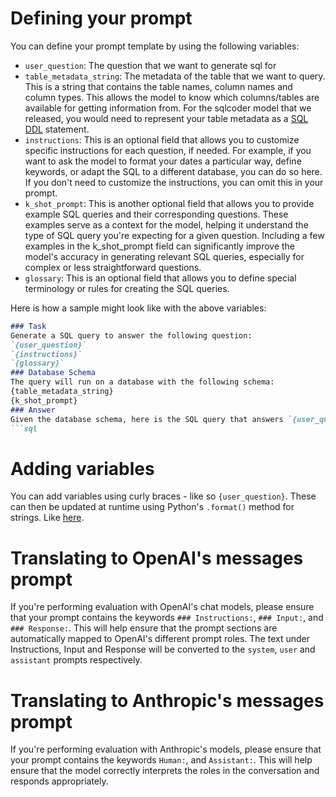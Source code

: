 # Defining your prompt
You can define your prompt template by using the following variables:
- `user_question`: The question that we want to generate sql for
- `table_metadata_string`: The metadata of the table that we want to query. This is a string that contains the table names, column names and column types. This allows the model to know which columns/tables are available for getting information from. For the sqlcoder model that we released, you would need to represent your table metadata as a [SQL DDL](https://en.wikipedia.org/wiki/Data_definition_language) statement.
- `instructions`: This is an optional field that allows you to customize specific instructions for each question, if needed. For example, if you want to ask the model to format your dates a particular way, define keywords, or adapt the SQL to a different database, you can do so here. If you don't need to customize the instructions, you can omit this in your prompt.
- `k_shot_prompt`: This is another optional field that allows you to provide example SQL queries and their corresponding questions. These examples serve as a context for the model, helping it understand the type of SQL query you're expecting for a given question. Including a few examples in the k_shot_prompt field can significantly improve the model's accuracy in generating relevant SQL queries, especially for complex or less straightforward questions.
- `glossary`: This is an optional field that allows you to define special terminology or rules for creating the SQL queries.

Here is how a sample might look like with the above variables:
```markdown
### Task
Generate a SQL query to answer the following question:
`{user_question}`
`{instructions}`
`{glossary}`
### Database Schema
The query will run on a database with the following schema:
{table_metadata_string}
{k_shot_prompt}
### Answer
Given the database schema, here is the SQL query that answers `{user_question}`:
```sql
```

# Adding variables
You can add variables using curly braces - like so `{user_question}`. These can then be updated at runtime using Python's `.format()` method for strings. Like [here](../eval/hf_runner.py#L18).

# Translating to OpenAI's messages prompt
If you're performing evaluation with OpenAI's chat models, please ensure that your prompt contains the keywords `### Instructions:`, `### Input:`, and `### Response:`. This will help ensure that the prompt sections are automatically mapped to OpenAI's different prompt roles. The text under Instructions, Input and Response will be converted to the `system`, `user` and `assistant` prompts respectively.

# Translating to Anthropic's messages prompt
If you're performing evaluation with Anthropic's models, please ensure that your prompt contains the keywords `Human:`, and `Assistant:`. This will help ensure that the model correctly interprets the roles in the conversation and responds appropriately. 